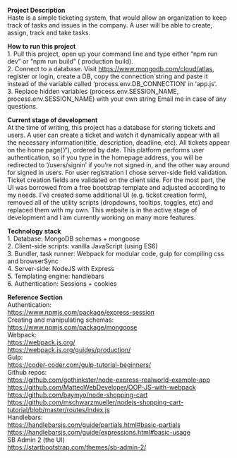 <b>Project Description</b><br/>
	Haste is a simple ticketing system, that would allow an organization to keep track of tasks and issues in the company. A user will be able to create, assign, track and take tasks.
	
<b>How to run this project</b><br/>
	1.	Pull this project, open up your command line and type either “npm run dev” or “npm run build” ( production build).<br/>
	2.	Connect to a database. Visit https://www.mongodb.com/cloud/atlas, register or login, create a DB, copy the connection string and paste it instead of the variable called ‘process.env.DB_CONNECTION’ in ‘app.js’.<br/>
	3.	Replace hidden variables (process.env.SESSION_NAME, process.env.SESSION_NAME) with your own string
	Email me in case of any questions.<br/>

<b>Current stage of development</b><br/>
	At the time of writing, this project has a database for storing tickets and users. A user can create a ticket and watch it dynamically appear with all the necessary information(title, description, deadline, etc).  All tickets appear on the home page(‘/’), ordered by date. This platform performs user authentication, so if you type in the homepage address, you will be redirected to ‘/users/signin’ if you’re not signed in, and the other way around for signed in users. For user registration I chose server-side field validation. Ticket creation fields are validated on the client side. For the most part, the UI was borrowed from a free bootstrap template and adjusted according to my needs. I’ve created some additional UI (e.g. ticket creation form), removed all of the utility scripts (dropdowns, tooltips, toggles, etc) and replaced them with my own. This website is in the active stage of development and I am currently working on many more features.

<b>Technology stack</b><br/>
	1.	Database: MongoDB schemas + mongoose<br/>
	2.	Client-side scripts: vanilla JavaScript (using ES6)<br/>
	3.	Bundler, task runner: Webpack for modular code, gulp for compiling css and browserSync<br/>
	4.	Server-side: NodeJS with Express<br/>
	5.	Templating engine: handlebars<br/>
	6.	Authentication: Sessions + cookies<br/>

<b>Reference Section</b><br/>
	Authentication:<br/>
https://www.npmjs.com/package/express-session <br/>
	Creating and manipulating schemas:<br/>
https://www.npmjs.com/package/mongoose<br/>
	Webpack:<br/>
https://webpack.js.org/<br/>
https://webpack.js.org/guides/production/<br/>
	Gulp:<br/>
https://coder-coder.com/gulp-tutorial-beginners/<br/>
	Github repos:<br/>
https://github.com/gothinkster/node-express-realworld-example-app<br/>
https://github.com/MatteoWebDeveloper/OOP-JS-with-webpack<br/>
https://github.com/baymyo/node-shopping-cart<br/>
https://github.com/mschwarzmueller/nodejs-shopping-cart-tutorial/blob/master/routes/index.js<br/>
	Handlebars:<br/>
https://handlebarsjs.com/guide/partials.html#basic-partials<br/>
https://handlebarsjs.com/guide/expressions.html#basic-usage<br/>
	SB Admin 2 (the UI)<br/>
https://startbootstrap.com/themes/sb-admin-2/<br/>


